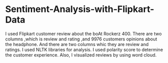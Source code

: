 # Sentiment-Analysis-with-Flipkart-Data
I used Flipkart customer review about the boAt Rockerz 400. There are two columns ,which is review and rating ,and 9976 customers opinions about the headphone. And there are two columns whic they are review and ratings. I used NLTK libraries for analysis.  I used polarity score to determine the customer experience. Also, I visualized reviews by using word cloud.
